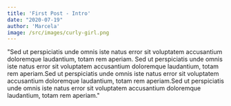 ```yaml
---
title: 'First Post - Intro'
date: "2020-07-19"
author: 'Marcela'
image: /src/images/curly-girl.png
---
```


"Sed ut perspiciatis unde omnis iste natus error sit voluptatem accusantium doloremque laudantium, totam rem aperiam.
Sed ut perspiciatis unde omnis iste natus error sit voluptatem accusantium doloremque laudantium, totam rem aperiam.Sed ut perspiciatis unde omnis iste natus error sit voluptatem accusantium doloremque laudantium, totam rem aperiam.Sed ut perspiciatis unde omnis iste natus error sit voluptatem accusantium doloremque laudantium, totam rem aperiam."